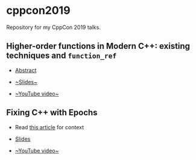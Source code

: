 # cppcon2019
Repository for my CppCon 2019 talks.

## Higher-order functions in Modern C++: existing techniques and `function_ref`

* [Abstract](https://cppcon2019.sched.com/event/Sftk/higher-order-functions-in-modern-c-existing-techniques-and-functionref)

* [~Slides~](https://github.com/SuperV1234/cppcon2019/blob/master/higher_order_functions_and_function_ref/slides.pdf)

* [~YouTube video~](TODO)

## Fixing C++ with Epochs

* Read [this article](https://vittorioromeo.info/index/blog/fixing_cpp_with_epochs.html) for context

* [Slides](https://github.com/SuperV1234/cppcon2019/blob/master/fixing_cpp_with_epochs/slides.pdf)

* [~YouTube video~](TODO)


